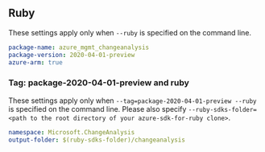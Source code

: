 ## Ruby

These settings apply only when `--ruby` is specified on the command line.

```yaml
package-name: azure_mgmt_changeanalysis
package-version: 2020-04-01-preview
azure-arm: true
```

### Tag: package-2020-04-01-preview and ruby

These settings apply only when `--tag=package-2020-04-01-preview --ruby` is specified on the command line.
Please also specify `--ruby-sdks-folder=<path to the root directory of your azure-sdk-for-ruby clone>`.

```yaml $(tag) == 'package-2020-04-01-preview' && $(ruby)
namespace: Microsoft.ChangeAnalysis
output-folder: $(ruby-sdks-folder)/changeanalysis
```
